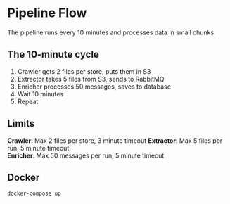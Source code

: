 # Pipeline Flow


The pipeline runs every 10 minutes and processes data in small chunks.

## The 10-minute cycle

1. Crawler gets 2 files per store, puts them in S3
2. Extractor takes 5 files from S3, sends to RabbitMQ  
3. Enricher processes 50 messages, saves to database
4. Wait 10 minutes
5. Repeat

## Limits

**Crawler**: Max 2 files per store, 3 minute timeout
**Extractor**: Max 5 files per run, 5 minute timeout  
**Enricher**: Max 50 messages per run, 5 minute timeout


## Docker

```bash
docker-compose up
```

